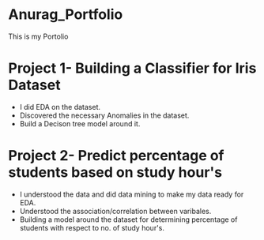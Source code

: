# Anurag_Portfolio
This is my Portolio

# Project 1- Building a Classifier for Iris Dataset
* I did EDA on the dataset.
* Discovered the necessary Anomalies in the dataset.
* Build a Decison tree model around it.


# Project 2- Predict percentage of students based on study hour's
* I understood the data and did data mining to make my data ready for EDA.
* Understood the association/correlation between varibales.
* Building a model around the dataset for determining percentage of students with respect to no. of study hour's.
